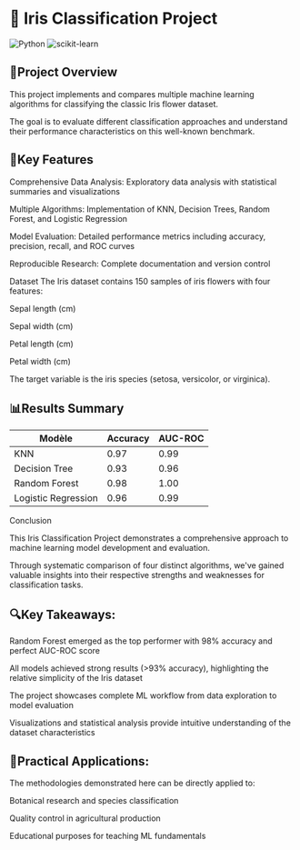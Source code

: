 # 🌸 Iris Classification Project

![Python](https://img.shields.io/badge/python-3670A0?style=for-the-badge&logo=python&logoColor=ffdd54)
![scikit-learn](https://img.shields.io/badge/scikit--learn-%23F7931E.svg?style=for-the-badge&logo=scikit-learn&logoColor=white)


## 📌Project Overview

This project implements and compares multiple machine learning algorithms for classifying the classic Iris flower dataset.

The goal is to evaluate different classification approaches and understand their performance characteristics on this well-known benchmark.

## 🚀Key Features
Comprehensive Data Analysis: Exploratory data analysis with statistical summaries and visualizations

Multiple Algorithms: Implementation of KNN, Decision Trees, Random Forest, and Logistic Regression

Model Evaluation: Detailed performance metrics including accuracy, precision, recall, and ROC curves

Reproducible Research: Complete documentation and version control

Dataset
The Iris dataset contains 150 samples of iris flowers with four features:

Sepal length (cm)

Sepal width (cm)

Petal length (cm)

Petal width (cm)

The target variable is the iris species (setosa, versicolor, or virginica).


## 📊Results Summary
| Modèle               | Accuracy | AUC-ROC |
|----------------------|----------|---------|
| KNN                  | 0.97     | 0.99    |
| Decision Tree        | 0.93     | 0.96    |
| Random Forest        | 0.98     | 1.00    |
| Logistic Regression  | 0.96     | 0.99    |

Conclusion

This Iris Classification Project demonstrates a comprehensive approach to machine learning model development and evaluation. 

Through systematic comparison of four distinct algorithms, we've gained valuable insights into their respective strengths and weaknesses for classification tasks.

## 🔍Key Takeaways:

Random Forest emerged as the top performer with 98% accuracy and perfect AUC-ROC score

All models achieved strong results (>93% accuracy), highlighting the relative simplicity of the Iris dataset

The project showcases complete ML workflow from data exploration to model evaluation

Visualizations and statistical analysis provide intuitive understanding of the dataset characteristics

## 🎯Practical Applications:

The methodologies demonstrated here can be directly applied to:

Botanical research and species classification

Quality control in agricultural production

Educational purposes for teaching ML fundamentals
